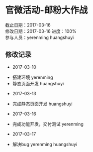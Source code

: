 # 官微活动-邮粉大作战
截止日期：2017-03-16  
修改日期：2017-03-16
进度：100%  
参与人员：yerenming huangshuyi  

## 修改记录 
- 2017-03-10
* 搭建环境 yerenming
* 静态页面开发 huangshuyi

- 2017-03-13
* 完成静态页面开发 huangshuyi

- 2017-03-16
* 完成功能开发，交付测试 yerenming

- 2017-03-17
* 解决bug yerenming huangshuyi
